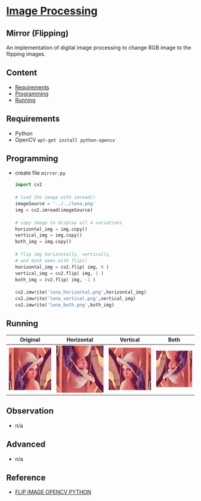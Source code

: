 # [Image Processing](../../)

## Mirror (Flipping)

An implementation of digital image processing to change RGB image to the flipping images.

## Content

* [Requirements](#requirements)
* [Programming](#programming)
* [Running](#running)

## Requirements

- Python
- OpenCV `apt-get install python-opencv`

## Programming

- create file `mirror.py`

  ``` python
  import cv2
 
  # load the image with imread()
  imageSource = '../../lena.png'
  img = cv2.imread(imageSource)
   
  # copy image to display all 4 variations
  horizontal_img = img.copy()
  vertical_img = img.copy()
  both_img = img.copy()
   
  # flip img horizontally, vertically,
  # and both axes with flip()
  horizontal_img = cv2.flip( img, 0 )
  vertical_img = cv2.flip( img, 1 )
  both_img = cv2.flip( img, -1 )
   
  cv2.imwrite('lena_horizontal.png',horizontal_img)
  cv2.imwrite('lena_vertical.png',vertical_img)
  cv2.imwrite('lena_both.png',both_img)
  ```

## Running

  | Original            | Horizontal                | Vertical                | Both               |
  |---------------------|---------------------------|-------------------------|--------------------|
  |![r](../../lena.png) | ![r](lena_horizontal.png) | ![r](lena_vertical.png) |![r](lena_both.png) |


## Observation

- n/a

## Advanced

- n/a

## Reference

- [FLIP IMAGE OPENCV PYTHON](https://scottontechnology.com/flip-image-opencv-python/)

